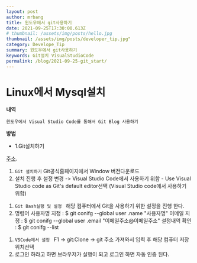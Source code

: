 ```yaml
---
layout: post
author: mrbang
title: 윈도우에서 git사용하기 
date: 2021-09-25T17:30:00.613Z
# thumbnail: /assets/img/posts/hello.jpg
thumbnail: /assets/img/posts/developer_tip.jpg"
category: Develope_Tip
summary: 윈도우에서 git사용하기 
keywords: Git설치 VisualStudioCode
permalink: /blog/2021-09-25-git_start/
---
```

# Linux에서 Mysql설치

**내역** 

`윈도우에서 Visual Studio Code를 통해서 Git Blog 사용하기`

**방법** 

* 1.Git설치하기 

[주소](https://www.git-scm.com/).

>
1. `Git 설치하기`
Git공식홈페이지에서 Window 버전다운로드 
2. 설치 진행 후 설정 변경
-> Visual Studio Code에서 사용하기 위함 - Use Visual Studio code as Git's default editor선택 (Visual Studio code에서 사용하기 위함)

>
1. `Git Bash실행 및 설정 `
해당 컴퓨터에서 Git을 사용하기 위한 설정을 진행 한다. 
2. 명령어 
사용자명 지정 : $ git conifg --global user .name "사용자명"
이메일 지정 : $ git conifg --global user .email "이메일주소@이메일주소"
설정내역 확인 : $ git conifg --list

>
1. `VSCode에서 설정 `
F1 -> git:Clone -> git 주소 가져와서 입력 후 해당 컴퓨터 저장위치선택 
2. 로그인 하라고 하면 브라우저가 실행이 되고 로그인 하면 자동 인증 된다. 




